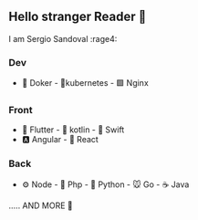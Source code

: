 ## Hello stranger Reader 👋
I am Sergio Sandoval :rage4:	
### Dev
- 🐳 Doker - 🐙kubernetes - 🟩 Nginx
### Front
- 📱 Flutter - 📱 kotlin - 📱 Swift
- 🅰 Angular - 🔵 React
### Back
- ⚙ Node - 🐘 Php - 🐍 Python - 🐭 Go - ☕ Java

..... AND MORE 🦄
